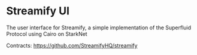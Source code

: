 # Streamify UI

The user interface for Streamify, a simple implementation of the Superfluid Protocol using Cairo on StarkNet

Contracts: https://github.com/StreamifyHQ/streamify
